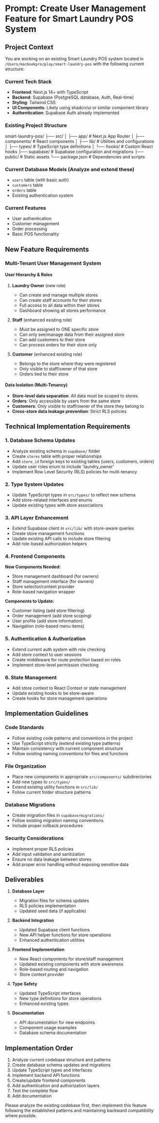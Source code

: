 
# Prompt: Create User Management Feature for Smart Laundry POS System

## Project Context
You are working on an existing Smart Laundry POS system located in `/Users/macbookpro/play/smart-laundry-pos` with the following current structure:

### Current Tech Stack
- **Frontend**: Next.js 14+ with TypeScript
- **Backend**: Supabase (PostgreSQL database, Auth, Real-time)
- **Styling**: Tailwind CSS
- **UI Components**: Likely using shadcn/ui or similar component library
- **Authentication**: Supabase Auth already implemented

### Existing Project Structure
smart-laundry-pos/ ├── src/ │ ├── app/ # Next.js App Router │ ├── components/ # React components │ ├── lib/ # Utilities and configurations │ ├── types/ # TypeScript type definitions │ └── hooks/ # Custom React hooks ├── supabase/ # Supabase configuration and migrations ├── public/ # Static assets └── package.json # Dependencies and scripts

### Current Database Models (Analyze and extend these)
- `users` table (with basic auth)
- `customers` table 
- `orders` table
- Existing authentication system

### Current Features
- User authentication
- Customer management
- Order processing
- Basic POS functionality

## New Feature Requirements

### Multi-Tenant User Management System

#### User Hierarchy & Roles
1. **Laundry Owner** (new role)
   - Can create and manage multiple stores
   - Can create staff accounts for their stores
   - Full access to all data within their stores
   - Dashboard showing all stores performance

2. **Staff** (enhanced existing role)
   - Must be assigned to ONE specific store
   - Can only see/manage data from their assigned store
   - Can add customers to their store
   - Can process orders for their store only

3. **Customer** (enhanced existing role)
   - Belongs to the store where they were registered
   - Only visible to staff/owner of that store
   - Orders tied to their store

#### Data Isolation (Multi-Tenancy)
- **Store-level data separation**: All data must be scoped to stores
- **Orders**: Only accessible by users from the same store
- **Customers**: Only visible to staff/owner of the store they belong to
- **Cross-store data leakage prevention**: Strict RLS policies

## Technical Implementation Requirements

### 1. Database Schema Updates
- Analyze existing schema in `supabase/` folder
- Create `stores` table with proper relationships
- Add `store_id` foreign keys to existing tables (users, customers, orders)
- Update user roles enum to include 'laundry_owner'
- Implement Row Level Security (RLS) policies for multi-tenancy

### 2. Type System Updates
- Update TypeScript types in `src/types/` to reflect new schema
- Add store-related interfaces and enums
- Update existing types with store associations

### 3. API Layer Enhancement
- Extend Supabase client in `src/lib/` with store-aware queries
- Create store management functions
- Update existing API calls to include store filtering
- Add role-based authorization helpers

### 4. Frontend Components
**New Components Needed:**
- Store management dashboard (for owners)
- Staff management interface (for owners)
- Store selector/context provider
- Role-based navigation wrapper

**Components to Update:**
- Customer listing (add store filtering)
- Order management (add store scoping)
- User profile (add store information)
- Navigation (role-based menu items)

### 5. Authentication & Authorization
- Extend current auth system with role checking
- Add store context to user sessions
- Create middleware for route protection based on roles
- Implement store-level permission checking

### 6. State Management
- Add store context to React Context or state management
- Update existing hooks to be store-aware
- Create hooks for store management operations

## Implementation Guidelines

### Code Standards
- Follow existing code patterns and conventions in the project
- Use TypeScript strictly (extend existing type patterns)
- Maintain consistency with current component structure
- Follow existing naming conventions for files and functions

### File Organization
- Place new components in appropriate `src/components/` subdirectories
- Add new types to `src/types/`
- Extend existing utility functions in `src/lib/`
- Follow current folder structure patterns

### Database Migrations
- Create migration files in `supabase/migrations/`
- Follow existing migration naming conventions
- Include proper rollback procedures

### Security Considerations
- Implement proper RLS policies
- Add input validation and sanitization
- Ensure no data leakage between stores
- Add proper error handling without exposing sensitive data

## Deliverables

1. **Database Layer**
   - Migration files for schema updates
   - RLS policies implementation
   - Updated seed data (if applicable)

2. **Backend Integration**
   - Updated Supabase client functions
   - New API helper functions for store operations
   - Enhanced authentication utilities

3. **Frontend Implementation**
   - New React components for store/staff management
   - Updated existing components with store awareness
   - Role-based routing and navigation
   - Store context provider

4. **Type Safety**
   - Updated TypeScript interfaces
   - New type definitions for store operations
   - Enhanced existing types

5. **Documentation**
   - API documentation for new endpoints
   - Component usage examples
   - Database schema documentation

## Implementation Order
1. Analyze current codebase structure and patterns
2. Create database schema updates and migrations
3. Update TypeScript types and interfaces
4. Implement backend API functions
5. Create/update frontend components
6. Add authentication and authorization layers
7. Test the complete flow
8. Add documentation

Please analyze the existing codebase first, then implement this feature following the established patterns and maintaining backward compatibility where possible.